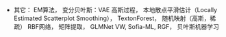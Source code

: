 - 其它：
EM算法，
变分贝叶斯：VAE
高斯过程，
本地散点平滑估计（Locally Estimated Scatterplot Smoothing），
TextonForest，
随机映射（高斯，稀疏）
RBF网络， 
矩阵提取，
GLMNet
VW, 
Sofia-ML, 
RGF，
贝叶斯机器学习